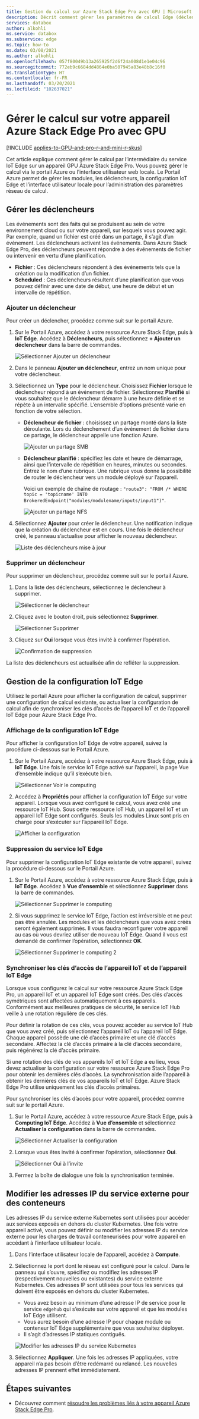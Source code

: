```yaml
---
title: Gestion du calcul sur Azure Stack Edge Pro avec GPU | Microsoft Docs
description: Décrit comment gérer les paramètres de calcul Edge (déclencheur, modules, affichage de la configuration du calcul, suppression de configuration) via le portail Azure sur votre appareil Azure Stack Edge Pro avec GPU.
services: databox
author: alkohli
ms.service: databox
ms.subservice: edge
ms.topic: how-to
ms.date: 03/08/2021
ms.author: alkohli
ms.openlocfilehash: 057f80049b13a265925f2d6f24a008d1e1e04c96
ms.sourcegitcommit: 772eb9c6684dd4864e0ba507945a83e48b8c16f0
ms.translationtype: HT
ms.contentlocale: fr-FR
ms.lasthandoff: 03/20/2021
ms.locfileid: "102637021"
---
```

# <a name="manage-compute-on-your-azure-stack-edge-pro-gpu"></a>Gérer le calcul sur votre appareil Azure Stack Edge Pro avec GPU

[!INCLUDE [applies-to-GPU-and-pro-r-and-mini-r-skus](../../includes/azure-stack-edge-applies-to-gpu-pro-r-mini-r-sku.md)]

Cet article explique comment gérer le calcul par l’intermédiaire du service IoT Edge sur un appareil GPU Azure Stack Edge Pro. Vous pouvez gérer le calcul via le portail Azure ou l’interface utilisateur web locale. Le Portail Azure permet de gérer les modules, les déclencheurs, la configuration IoT Edge et l’interface utilisateur locale pour l’administration des paramètres réseau de calcul.



## <a name="manage-triggers"></a>Gérer les déclencheurs

Les événements sont des faits qui se produisent au sein de votre environnement cloud ou sur votre appareil, sur lesquels vous pouvez agir. Par exemple, quand un fichier est créé dans un partage, il s’agit d’un événement. Les déclencheurs activent les événements. Dans Azure Stack Edge Pro, des déclencheurs peuvent répondre à des événements de fichier ou intervenir en vertu d’une planification.

- **Fichier** : Ces déclencheurs répondent à des événements tels que la création ou la modification d’un fichier.
- **Scheduled** : Ces déclencheurs résultent d’une planification que vous pouvez définir avec une date de début, une heure de début et un intervalle de répétition.


### <a name="add-a-trigger"></a>Ajouter un déclencheur

Pour créer un déclencher, procédez comme suit sur le portail Azure.

1. Sur le Portail Azure, accédez à votre ressource Azure Stack Edge, puis à **IoT Edge**. Accédez à **Déclencheurs**, puis sélectionnez **+ Ajouter un déclencheur** dans la barre de commandes.

    ![Sélectionner Ajouter un déclencheur](media/azure-stack-edge-gpu-manage-compute/add-trigger-1-m.png)

2. Dans le panneau **Ajouter un déclencheur**, entrez un nom unique pour votre déclencheur.
    
    <!--Trigger names can only contain numbers, lowercase letters, and hyphens. The share name must be between 3 and 63 characters long and begin with a letter or a number. Each hyphen must be preceded and followed by a non-hyphen character.-->

3. Sélectionnez un **Type** pour le déclencheur. Choisissez **Fichier** lorsque le déclencheur répond à un événement de fichier. Sélectionnez **Planifié** si vous souhaitez que le déclencheur démarre à une heure définie et se répète à un intervalle spécifié. L’ensemble d’options présenté varie en fonction de votre sélection.

    - **Déclencheur de fichier** : choisissez un partage monté dans la liste déroulante. Lors du déclenchement d’un événement de fichier dans ce partage, le déclencheur appelle une fonction Azure.

        ![Ajouter un partage SMB](media/azure-stack-edge-gpu-manage-compute/add-file-trigger.png)

    - **Déclencheur planifié** : spécifiez les date et heure de démarrage, ainsi que l’intervalle de répétition en heures, minutes ou secondes. Entrez le nom d’une rubrique. Une rubrique vous donne la possibilité de router le déclencheur vers un module déployé sur l’appareil.

        Voici un exemple de chaîne de routage : `"route3": "FROM /* WHERE topic = 'topicname' INTO BrokeredEndpoint("modules/modulename/inputs/input1")"`.

        ![Ajouter un partage NFS](media/azure-stack-edge-gpu-manage-compute/add-scheduled-trigger.png)

4. Sélectionnez **Ajouter** pour créer le déclencheur. Une notification indique que la création du déclencheur est en cours. Une fois le déclencheur créé, le panneau s’actualise pour afficher le nouveau déclencheur.
 
    ![Liste des déclencheurs mise à jour](media/azure-stack-edge-gpu-manage-compute/add-trigger-2.png)

### <a name="delete-a-trigger"></a>Supprimer un déclencheur

Pour supprimer un déclencheur, procédez comme suit sur le portail Azure.

1. Dans la liste des déclencheurs, sélectionnez le déclencheur à supprimer.

    ![Sélectionner le déclencheur](media/azure-stack-edge-gpu-manage-compute/delete-trigger-1.png)

2. Cliquez avec le bouton droit, puis sélectionnez **Supprimer**.

    ![Sélectionner Supprimer](media/azure-stack-edge-gpu-manage-compute/delete-trigger-2.png)

3. Cliquez sur **Oui** lorsque vous êtes invité à confirmer l’opération.

    ![Confirmation de suppression](media/azure-stack-edge-gpu-manage-compute/delete-trigger-3.png)

La liste des déclencheurs est actualisée afin de refléter la suppression.

## <a name="manage-iot-edge-configuration"></a>Gestion de la configuration IoT Edge

Utilisez le portail Azure pour afficher la configuration de calcul, supprimer une configuration de calcul existante, ou actualiser la configuration de calcul afin de synchroniser les clés d’accès de l’appareil IoT et de l’appareil IoT Edge pour Azure Stack Edge Pro.

### <a name="view-iot-edge-configuration"></a>Affichage de la configuration IoT Edge

Pour afficher la configuration IoT Edge de votre appareil, suivez la procédure ci-dessous sur le Portail Azure.

1. Sur le Portail Azure, accédez à votre ressource Azure Stack Edge, puis à **IoT Edge**. Une fois le service IoT Edge activé sur l’appareil, la page Vue d’ensemble indique qu’il s’exécute bien.

    ![Sélectionner Voir le computing](media/azure-stack-edge-gpu-manage-compute/view-compute-1.png)

2. Accédez à **Propriétés** pour afficher la configuration IoT Edge sur votre appareil. Lorsque vous avez configuré le calcul, vous avez créé une ressource IoT Hub. Sous cette ressource IoT Hub, un appareil IoT et un appareil IoT Edge sont configurés. Seuls les modules Linux sont pris en charge pour s’exécuter sur l’appareil IoT Edge.

    ![Afficher la configuration](media/azure-stack-edge-gpu-manage-compute/view-compute-2.png)


### <a name="remove-iot-edge-service"></a>Suppression du service IoT Edge

Pour supprimer la configuration IoT Edge existante de votre appareil, suivez la procédure ci-dessous sur le Portail Azure.

1. Sur le Portail Azure, accédez à votre ressource Azure Stack Edge, puis à **IoT Edge**. Accédez à **Vue d’ensemble** et sélectionnez **Supprimer** dans la barre de commandes.

    ![Sélectionner Supprimer le computing](media/azure-stack-edge-gpu-manage-compute/remove-compute-1.png)

2. Si vous supprimez le service IoT Edge, l’action est irréversible et ne peut pas être annulée. Les modules et les déclencheurs que vous avez créés seront également supprimés. Il vous faudra reconfigurer votre appareil au cas où vous devriez utiliser de nouveau IoT Edge. Quand il vous est demandé de confirmer l’opération, sélectionnez **OK**.

    ![Sélectionner Supprimer le computing 2](media/azure-stack-edge-gpu-manage-compute/remove-compute-2.png)

### <a name="sync-up-iot-device-and-iot-edge-device-access-keys"></a>Synchroniser les clés d’accès de l’appareil IoT et de l’appareil IoT Edge

Lorsque vous configurez le calcul sur votre ressource Azure Stack Edge Pro, un appareil IoT et un appareil IoT Edge sont créés. Des clés d’accès symétriques sont affectées automatiquement à ces appareils. Conformément aux meilleures pratiques de sécurité, le service IoT Hub veille à une rotation régulière de ces clés.

Pour définir la rotation de ces clés, vous pouvez accéder au service IoT Hub que vous avez créé, puis sélectionnez l’appareil IoT ou l’appareil IoT Edge. Chaque appareil possède une clé d’accès primaire et une clé d’accès secondaire. Affectez la clé d’accès primaire à la clé d’accès secondaire, puis régénérez la clé d’accès primaire.

Si une rotation des clés de vos appareils IoT et IoT Edge a eu lieu, vous devez actualiser la configuration sur votre ressource Azure Stack Edge Pro pour obtenir les dernières clés d’accès. La synchronisation aide l’appareil à obtenir les dernières clés de vos appareils IoT et IoT Edge. Azure Stack Edge Pro utilise uniquement les clés d’accès primaires.

Pour synchroniser les clés d’accès pour votre appareil, procédez comme suit sur le portail Azure.

1. Sur le Portail Azure, accédez à votre ressource Azure Stack Edge, puis à **Computing IoT Edge**. Accédez à **Vue d’ensemble** et sélectionnez **Actualiser la configuration** dans la barre de commandes.

    ![Sélectionner Actualiser la configuration](media/azure-stack-edge-gpu-manage-compute/refresh-configuration-1.png)

2. Lorsque vous êtes invité à confirmer l’opération, sélectionnez **Oui**.

    ![Sélectionner Oui à l’invite](media/azure-stack-edge-gpu-manage-compute/refresh-configuration-2.png)

3. Fermez la boîte de dialogue une fois la synchronisation terminée.

## <a name="change-external-service-ips-for-containers"></a>Modifier les adresses IP du service externe pour des conteneurs

Les adresses IP du service externe Kubernetes sont utilisées pour accéder aux services exposés en dehors du cluster Kubernetes. Une fois votre appareil activé, vous pouvez définir ou modifier les adresses IP du service externe pour les charges de travail conteneurisées pour votre appareil en accédant à l’interface utilisateur locale.


1. Dans l’interface utilisateur locale de l’appareil, accédez à **Compute**.
1. Sélectionnez le port dont le réseau est configuré pour le calcul. Dans le panneau qui s’ouvre, spécifiez ou modifiez les adresses IP (respectivement nouvelles ou existantes) du service externe Kubernetes. Ces adresses IP sont utilisées pour tous les services qui doivent être exposés en dehors du cluster Kubernetes. 
    - Vous avez besoin au minimum d’une adresse IP de service pour le service `edgehub` qui s’exécute sur votre appareil et que les modules IoT Edge utilisent. 
    - Vous aurez besoin d’une adresse IP pour chaque module ou conteneur IoT Edge supplémentaire que vous souhaitez déployer. 
    - Il s’agit d’adresses IP statiques contiguës.

    ![Modifier les adresses IP du service Kubernetes](media/azure-stack-edge-gpu-manage-compute/change-service-ips-1.png)

1. Sélectionnez **Appliquer**. Une fois les adresses IP appliquées, votre appareil n’a pas besoin d’être redémarré ou relancé. Les nouvelles adresses IP prennent effet immédiatement.


## <a name="next-steps"></a>Étapes suivantes

- Découvrez comment [résoudre les problèmes liés à votre appareil Azure Stack Edge Pro](azure-stack-edge-gpu-troubleshoot.md).
